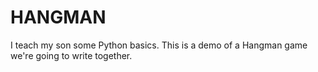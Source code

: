 # HANGMAN

I teach my son some Python basics. This is a demo of a Hangman game we're going to write together.
